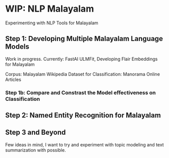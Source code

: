 # WIP: NLP Malayalam
Experimenting with NLP Tools for Malayalam

## Step 1: Developing Multiple Malayalam Language Models 

Work in progress.
Currently: FastAI ULMFit, Developing Flair Embeddings for Malayalam

Corpus: Malayalam Wikipedia
Dataset for Classification: Manorama Online Articles

### Step 1b: Compare and Constrast the Model effectiveness on Classification

## Step 2: Named Entity Recognition for Malayalam

## Step 3 and Beyond

Few ideas in mind, I want to try and experiment with topic modeling and text summarization with possible.
